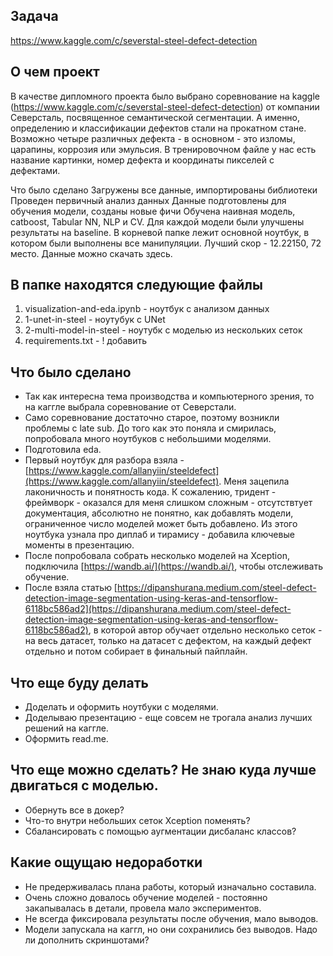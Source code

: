 ## Задача
https://www.kaggle.com/c/severstal-steel-defect-detection

## О чем проект
В качестве дипломного проекта было выбрано соревнование на kaggle (https://www.kaggle.com/c/severstal-steel-defect-detection) от компании Северсталь, посвященное семантической сегментации. А именно, определению и классификации дефектов стали на прокатном стане. Возможно четыре различных дефекта - в основном - это изломы, царапины, коррозия или эмульсия. В тренировочном файле у нас есть название картинки, номер дефекта и координаты пикселей с дефектами.

Что было сделано
Загружены все данные, импортированы библиотеки
Проведен первичный анализ данных
Данные подготовлены для обучения модели, созданы новые фичи
Обучена наивная модель, catboost, Tabular NN, NLP и CV. Для каждой модели были улучшены результаты на baseline.
В корневой папке лежит основной ноутбук, в котором были выполнены все манипуляции. Лучший скор - 12.22150, 72 место. Данные можно скачать здесь.

## В папке находятся следующие файлы
1. visualization-and-eda.ipynb - ноутбук с анализом данных
2. 1-unet-in-steel - ноутубук с UNet
3. 2-multi-model-in-steel - ноутубк с моделью из нескольких сеток
4. requirements.txt - ! добавить

## Что было сделано
- Так как интересна тема производства и компьютерного зрения, то на каггле выбрала соревнование от Северстали.
- Само соревнование достаточно старое, поэтому возникли проблемы с late sub. До того как это поняла и смирилась, попробовала много ноутбуков с небольшими моделями.
- Подготовила eda.
- Первый ноутбук для разбора взяла - [https://www.kaggle.com/allanyiin/steeldefect](https://www.kaggle.com/allanyiin/steeldefect). Меня зацепила лаконичность и понятность кода. К сожалению, тридент - фреймворк - оказался для меня слишком сложным -  отсутствтует документация,  абсолютно не понятно, как добавлять модели, ограниченное число моделей может быть добавлено. Из этого ноутбука узнала про диплаб и тирамису - добавила ключевые моменты в презентацию.
- После попробовала собрать несколько моделей на Xception, подключила [https://wandb.ai/](https://wandb.ai/), чтобы отслеживать обучение. 
- После взяла статью [https://dipanshurana.medium.com/steel-defect-detection-image-segmentation-using-keras-and-tensorflow-6118bc586ad2](https://dipanshurana.medium.com/steel-defect-detection-image-segmentation-using-keras-and-tensorflow-6118bc586ad2), в которой автор обучает отдельно несколько сеток - на весь датасет, только на датасет с дефектом, на каждый дефект отдельно и потом собирает в финальный пайплайн. 

## Что еще буду делать
- Доделать и оформить ноутбуки с моделями.
- Доделываю презентацию - еще совсем не трогала анализ лучших решений на каггле.
- Оформить read.me.

## Что еще можно сделать? Не знаю куда лучше двигаться с моделью.
- Обернуть все в докер? 
- Что-то внутри небольших сеток Xception поменять? 
- Сбалансировать с помощью аугментации дисбаланс классов?

## Какие ощущаю недоработки
- Не предерживалась плана работы, который изначально составила.
- Очень сложно довалось обучение моделей - постоянно закапывалась в детали, провела мало экспериментов. 
- Не всегда фиксировала результаты после обучения, мало выводов. 
- Модели запускала на каггл, но они сохранились без выводов. Надо ли дополнить скриншотами?
